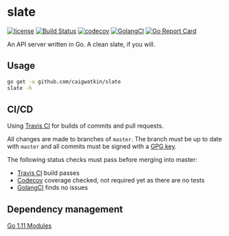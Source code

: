 # slate

[![license](http://img.shields.io/badge/license-Apache%20v2-orange.svg)](https://raw.githubusercontent.com/caigwatkin/slate/master/LICENSE)
[![Build Status](https://travis-ci.org/caigwatkin/slate.svg?branch=master)](https://travis-ci.org/caigwatkin/slate)
[![codecov](https://codecov.io/gh/caigwatkin/slate/branch/master/graph/badge.svg)](https://codecov.io/gh/caigwatkin/slate)
[![GolangCI](https://golangci.com/badges/github.com/caigwatkin/slate.svg)](https://golangci.com)
[![Go Report Card](https://goreportcard.com/badge/github.com/caigwatkin/slate)](https://goreportcard.com/report/github.com/caigwatkin/slate)

An API server written in Go. A clean slate, if you will.

## Usage

```bash
go get -u github.com/caigwatkin/slate
slate -h
```

## CI/CD

Using [Travis CI](https://travis-ci.org) for builds of commits and pull requests.

All changes are made to branches of `master`. The branch must be up to date with `master` and all commits must be signed with a [GPG key](https://gnupg.org).

The following status checks must pass before merging into master:

- [Travis CI](https://travis-ci.org) build passes
- [Codecov](https://codecov.io) coverage checked, not required yet as there are no tests
- [GolangCI](https://golangci.com) finds no issues

## Dependency management

[Go 1.11 Modules](https://github.com/golang/go/wiki/Modules)
